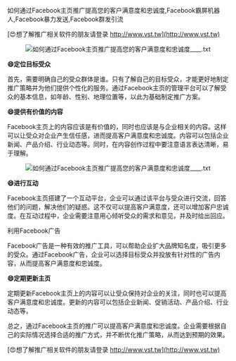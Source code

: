 如何通过Facebook主页推广提高您的客户满意度和忠诚度,Facebook霸屏机器人,Facebook暴力发送,Facebook群发引流

[😍想了解推广相关软件的朋友请登录 http://www.vst.tw](http://www.vst.tw)

 <center><img src="https://vst.tw/MP4/tuiguang/png/6.png" alt="如何通过Facebook主页推广提高您的客户满意度和忠诚度____.txt"></center>

**😄定位目标受众**

首先，需要明确自己的受众群体是谁。只有了解自己的目标受众，才能更好地制定推广策略并为他们提供个性化的服务。通过Facebook主页的管理平台可以了解受众的基本信息，如年龄、性别、地理位置等，以此为基础制定推广方案。

**😄提供有价值的内容**

Facebook主页上的内容应该是有价值的，同时也应该是与企业相关的内容。这样可以让受众对企业产生信任感，进而提高客户满意度和忠诚度。内容可以包括企业新闻、产品介绍、行业动态等。同时，在内容创作过程中要注意语言表达清晰，易于理解。

 <center><img src="https://vst.tw/MP4/tuiguang/png/0.png" alt="如何通过Facebook主页推广提高您的客户满意度和忠诚度____.txt"></center>

**😄进行互动**

Facebook主页搭建了一个互动平台，企业可以通过该平台与受众进行交流，回答他们的问题，解决他们的疑惑。这不仅可以提高客户满意度，还可以增加客户忠诚度。在互动过程中，企业需要注意用心倾听受众的需求和意见，并及时给出回应。

利用Facebook广告

Facebook广告是一种有效的推广工具，可以帮助企业扩大品牌知名度，吸引更多的受众。通过Facebook广告，企业可以选择目标受众并投放有针对性的广告内容，从而提高客户满意度和忠诚度。

**😄定期更新主页**

定期更新Facebook主页上的内容可以让受众保持对企业的关注，同时也可以提高客户满意度和忠诚度。更新的内容可以包括企业新闻、促销活动、产品介绍、行业动态等。

总之，通过Facebook主页的推广可以提高客户满意度和忠诚度。企业需要根据自己的实际情况选择合适的推广方式，并不断优化推广策略，从而达到预期的效果。

[😍想了解推广相关软件的朋友请登录 http://www.vst.tw](http://www.vst.tw)



